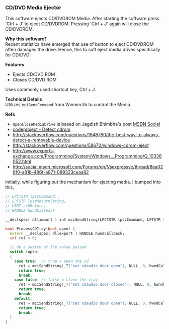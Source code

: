 ### CD/DVD Media Ejector
This software ejects CD/DVDROM Media.
After starting the software press 'Ctrl + J' to eject CD/DVDROM. Pressing 'Ctrl + J' again will close the CD/DVDROM.

**Why this software?**  
Recent statistics have emerged that use of button to eject CD/DVDROM often damages the drive. Hence, this to soft eject media drives specifically for CD/DVD!

**Features**  

- Ejects CD/DVD ROM
- Closes CD/DVD ROM

Uses commonly used shortcut key, Ctrl + J.


**Technical Details**  
Utilizes `mciSendCommand` from Winmm.lib to control the Media.


**Refs**  
- `OpenCloseMediaDrive` is based on Jagdish Bhimbha's post [MSDN Social](http://social.msdn.microsoft.com/Forums/en/Vsexpressvc/thread/8ea026f0-a81b-486f-a871-089323ceaa82)
- [codeproject - Detect cdrom](http://www.codeproject.com/Messages/2055140/Detect-CDROM-eject.aspx)
- http://stackoverflow.com/questions/1948780/the-best-way-to-always-detect-a-removable-device
- http://stackoverflow.com/questions/58670/windows-cdrom-eject
- http://www.experts-exchange.com/Programming/System/Windows__Programming/Q_10336052.html
- http://social.msdn.microsoft.com/Forums/en/Vsexpressvc/thread/8ea026f0-a81b-486f-a871-089323ceaa82


Initially, while figuring out the mechanism for ejecting media, I bumped into this,

```cpp
// LPCTSTR lpszCommand,
// LPTSTR lpszReturnString,
// UINT cchReturn,
// HANDLE hwndCallback

__declspec( dllimport ) int mciSendString(LPCTSTR lpszCommand, LPTSTR lpszReturnString, int cchReturn, HANDLE hwndCallback);

bool ProcessCDTray(bool open) {
  extern __declspec( dllexport ) HANDLE hwndCallback; 
  int ret = 0;

  // do a switch of the value passed
  switch (open)
  {
    case true:  // true = open the cd
      ret = mciSendString(_T("set cdaudio door open"), NULL, 0, hwndCallback);
      return true;
      break;
    case false: // false = close the tray
      ret = mciSendString(_T("set cdaudio door closed"), NULL, 0, hwndCallback);
      return true;
      break;
    default:
      ret = mciSendString(_T("set cdaudio door open"), NULL, 0, hwndCallback);
      return true;
      break;
  }
}
```
